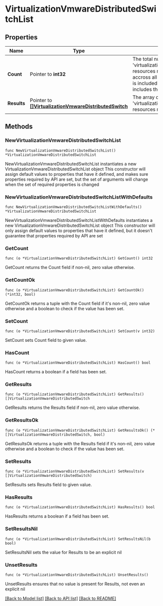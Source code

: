 # VirtualizationVmwareDistributedSwitchList

## Properties

Name | Type | Description | Notes
------------ | ------------- | ------------- | -------------
**Count** | Pointer to **int32** | The total number of &#39;virtualization.VmwareDistributedSwitch&#39; resources matching the request, accross all pages. The &#39;Count&#39; attribute is included when the HTTP GET request includes the &#39;$inlinecount&#39; parameter. | [optional] 
**Results** | Pointer to [**[]VirtualizationVmwareDistributedSwitch**](VirtualizationVmwareDistributedSwitch.md) | The array of &#39;virtualization.VmwareDistributedSwitch&#39; resources matching the request. | [optional] 

## Methods

### NewVirtualizationVmwareDistributedSwitchList

`func NewVirtualizationVmwareDistributedSwitchList() *VirtualizationVmwareDistributedSwitchList`

NewVirtualizationVmwareDistributedSwitchList instantiates a new VirtualizationVmwareDistributedSwitchList object
This constructor will assign default values to properties that have it defined,
and makes sure properties required by API are set, but the set of arguments
will change when the set of required properties is changed

### NewVirtualizationVmwareDistributedSwitchListWithDefaults

`func NewVirtualizationVmwareDistributedSwitchListWithDefaults() *VirtualizationVmwareDistributedSwitchList`

NewVirtualizationVmwareDistributedSwitchListWithDefaults instantiates a new VirtualizationVmwareDistributedSwitchList object
This constructor will only assign default values to properties that have it defined,
but it doesn't guarantee that properties required by API are set

### GetCount

`func (o *VirtualizationVmwareDistributedSwitchList) GetCount() int32`

GetCount returns the Count field if non-nil, zero value otherwise.

### GetCountOk

`func (o *VirtualizationVmwareDistributedSwitchList) GetCountOk() (*int32, bool)`

GetCountOk returns a tuple with the Count field if it's non-nil, zero value otherwise
and a boolean to check if the value has been set.

### SetCount

`func (o *VirtualizationVmwareDistributedSwitchList) SetCount(v int32)`

SetCount sets Count field to given value.

### HasCount

`func (o *VirtualizationVmwareDistributedSwitchList) HasCount() bool`

HasCount returns a boolean if a field has been set.

### GetResults

`func (o *VirtualizationVmwareDistributedSwitchList) GetResults() []VirtualizationVmwareDistributedSwitch`

GetResults returns the Results field if non-nil, zero value otherwise.

### GetResultsOk

`func (o *VirtualizationVmwareDistributedSwitchList) GetResultsOk() (*[]VirtualizationVmwareDistributedSwitch, bool)`

GetResultsOk returns a tuple with the Results field if it's non-nil, zero value otherwise
and a boolean to check if the value has been set.

### SetResults

`func (o *VirtualizationVmwareDistributedSwitchList) SetResults(v []VirtualizationVmwareDistributedSwitch)`

SetResults sets Results field to given value.

### HasResults

`func (o *VirtualizationVmwareDistributedSwitchList) HasResults() bool`

HasResults returns a boolean if a field has been set.

### SetResultsNil

`func (o *VirtualizationVmwareDistributedSwitchList) SetResultsNil(b bool)`

 SetResultsNil sets the value for Results to be an explicit nil

### UnsetResults
`func (o *VirtualizationVmwareDistributedSwitchList) UnsetResults()`

UnsetResults ensures that no value is present for Results, not even an explicit nil

[[Back to Model list]](../README.md#documentation-for-models) [[Back to API list]](../README.md#documentation-for-api-endpoints) [[Back to README]](../README.md)


